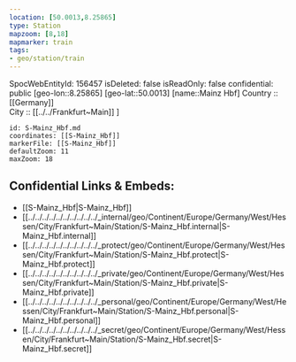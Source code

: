 ```yaml
---
location: [50.0013,8.25865] 
type: Station 
mapzoom: [8,18] 
mapmarker: train 
tags:
- geo/station/train
---
```

SpocWebEntityId: 156457
isDeleted: false
isReadOnly: false
confidential: public
[geo-lon::8.25865] 
[geo-lat::50.0013] 
[name::Mainz Hbf] 
Country :: [[Germany]]  
City :: [[../../Frankfurt~Main]] ] 


```leaflet
id: S-Mainz_Hbf.md
coordinates: [[S-Mainz_Hbf]] 
markerFile: [[S-Mainz_Hbf]] 
defaultZoom: 11 
maxZoom: 18
```


## Confidential Links & Embeds: 
- [[S-Mainz_Hbf|S-Mainz_Hbf]] 
- [[../../../../../../../../../../_internal/geo/Continent/Europe/Germany/West/Hessen/City/Frankfurt~Main/Station/S-Mainz_Hbf.internal|S-Mainz_Hbf.internal]] 
- [[../../../../../../../../../../_protect/geo/Continent/Europe/Germany/West/Hessen/City/Frankfurt~Main/Station/S-Mainz_Hbf.protect|S-Mainz_Hbf.protect]] 
- [[../../../../../../../../../../_private/geo/Continent/Europe/Germany/West/Hessen/City/Frankfurt~Main/Station/S-Mainz_Hbf.private|S-Mainz_Hbf.private]] 
- [[../../../../../../../../../../_personal/geo/Continent/Europe/Germany/West/Hessen/City/Frankfurt~Main/Station/S-Mainz_Hbf.personal|S-Mainz_Hbf.personal]] 
- [[../../../../../../../../../../_secret/geo/Continent/Europe/Germany/West/Hessen/City/Frankfurt~Main/Station/S-Mainz_Hbf.secret|S-Mainz_Hbf.secret]] 
